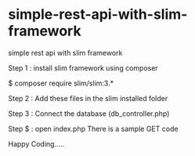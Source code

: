 # simple-rest-api-with-slim-framework
simple rest api with slim framework


Step 1 : install slim framework using composer

$ composer require slim/slim:3.*

Step 2 : Add these files in the slim installed folder

Step 3 : Connect the database (db_controller.php)

Step $ : open index.php There is a sample GET code

Happy Coding.....
